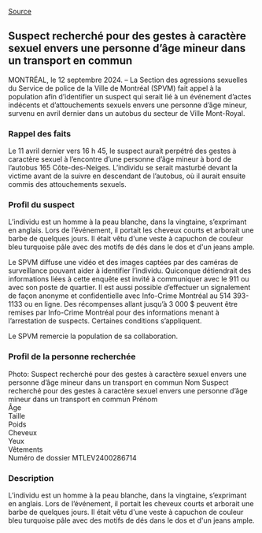 [Source](https://spvm.qc.ca/fr/PersonnesRecherchees/AvisDeRecherche/545)

## Suspect recherché pour des gestes à caractère sexuel envers une personne d’âge mineur dans un transport en commun
MONTRÉAL, le 12 septembre 2024. – La Section des agressions sexuelles du Service de police de la Ville de Montréal (SPVM) fait appel à la population afin d’identifier un suspect qui serait lié à un événement d’actes indécents et d’attouchements sexuels envers une personne d’âge mineur, survenu en avril dernier dans un autobus du secteur de Ville Mont-Royal.

### Rappel des faits

Le 11 avril dernier vers 16 h 45, le suspect aurait perpétré des gestes à caractère sexuel à l’encontre d’une personne d’âge mineur à bord de l’autobus 165 Côte-des-Neiges. L’individu se serait masturbé devant la victime avant de la suivre en descendant de l’autobus, où il aurait ensuite commis des attouchements sexuels.

### Profil du suspect

L’individu est un homme à la peau blanche, dans la vingtaine, s’exprimant en anglais. Lors de l’événement, il portait les cheveux courts et arborait une barbe de quelques jours. Il était vêtu d'une veste à capuchon de couleur bleu turquoise pâle avec des motifs de dés dans le dos et d'un jeans ample.

Le SPVM diffuse une vidéo et des images captées par des caméras de surveillance pouvant aider à identifier l’individu. Quiconque détiendrait des informations liées à cette enquête est invité à communiquer avec le 911 ou avec son poste de quartier. Il est aussi possible d’effectuer un signalement de façon anonyme et confidentielle avec Info-Crime Montréal au 514 393-1133 ou en ligne. Des récompenses allant jusqu’à 3 000 $ peuvent être remises par Info-Crime Montréal pour des informations menant à l’arrestation de suspects. Certaines conditions s’appliquent.

Le SPVM remercie la population de sa collaboration.

### Profil de la personne recherchée
Photo: Suspect recherché pour des gestes à caractère sexuel envers une personne d’âge mineur dans un transport en commun
Nom Suspect recherché pour des gestes à caractère sexuel envers une personne d’âge mineur dans un transport en commun 
Prénom  
Âge  
Taille  
Poids  
Cheveux  
Yeux  
Vêtements  
Numéro de dossier MTLEV2400286714 

### Description
L’individu est un homme à la peau blanche, dans la vingtaine, s’exprimant en anglais. Lors de l’événement, il portait les cheveux courts et arborait une barbe de quelques jours. Il était vêtu d'une veste à capuchon de couleur bleu turquoise pâle avec des motifs de dés dans le dos et d'un jeans ample.
